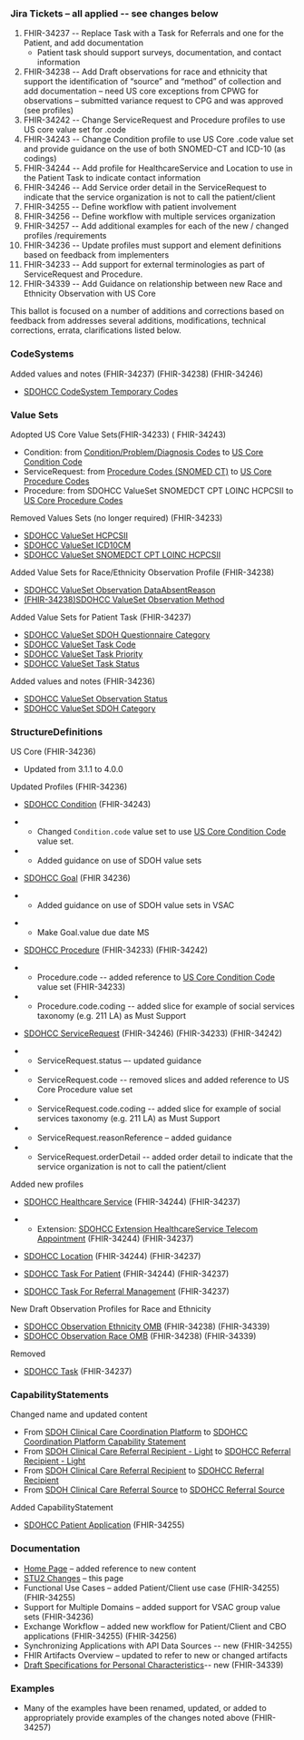 ### Jira Tickets – all applied -- see changes below

1. FHIR-34237 -- Replace Task with a Task for Referrals and one for the Patient, and add documentation
   - Patient task should support surveys, documentation, and contact information
2. FHIR-34238 -- Add Draft observations for race and ethnicity that support the identification of “source” and “method” of collection and add documentation – need US core exceptions from CPWG for observations – submitted variance request to CPG and was approved (see profiles)
3. FHIR-34242 -- Change ServiceRequest and Procedure profiles to use US core value set for .code
4. FHIR-34243 -- Change Condition profile to use US Core .code value set and provide guidance on the use of both SNOMED-CT and ICD-10 (as codings)
5. FHIR-34244 -- Add profile for HealthcareService and Location to use in the Patient Task to indicate contact information
6. FHIR-34246 -- Add Service order detail in the ServiceRequest to indicate that the service organization is not to call the patient/client
7. FHIR-34255 -- Define workflow with patient involvement
8. FHIR-34256 -- Define workflow with multiple services organization
9. FHIR-34257 -- Add additional examples for each of the new / changed profiles /requirements
10. FHIR-34236 -- Update profiles must support and element definitions based on feedback from implementers
11. FHIR-34233 -- Add support for external terminologies as part of ServiceRequest and Procedure.
12. FHIR-34339 -- Add Guidance on relationship between new Race and Ethnicity Observation with US Core

This ballot is focused on a number of additions and corrections based on feedback from  addresses several additions, modifications, technical corrections, errata, clarifications listed below.



### CodeSystems

Added values and notes (FHIR-34237) (FHIR-34238) (FHIR-34246)

* [SDOHCC CodeSystem Temporary Codes](CodeSystem-SDOHCC-CodeSystemTemporaryCodes.html)



### Value Sets

Adopted US Core Value Sets(FHIR-34233) ( FHIR-34243)

* Condition: from [Condition/Problem/Diagnosis Codes]({{site.data.fhir.path}}valueset-condition-code.html) to [US Core Condition Code](http://{{site.data.fhir.ver.uscore}}/ValueSet-us-core-condition-code.html)
* ServiceRequest: from [Procedure Codes (SNOMED CT)]({{site.data.fhir.path}}valueset-procedure-code.html) to [US Core Procedure Codes](http://{{site.data.fhir.ver.uscore}}/ValueSet-us-core-procedure-code.html)
* Procedure: from SDOHCC ValueSet SNOMEDCT CPT LOINC HCPCSII to [US Core Procedure Codes](http://{{site.data.fhir.ver.uscore}}/ValueSet-us-core-procedure-code.html)



Removed Values Sets (no longer required) (FHIR-34233)

* [SDOHCC ValueSet HCPCSII](http://hl7.org/fhir/us/sdoh-clinicalcare/STU1/ValueSet-SDOHCC-ValueSetHCPCSII.html)
* [SDOHCC ValueSet ICD10CM](http://hl7.org/fhir/us/sdoh-clinicalcare/STU1/ValueSet-SDOHCC-ValueSetICD10CM.html)
* [SDOHCC ValueSet SNOMEDCT CPT LOINC HCPCSII](http://hl7.org/fhir/us/sdoh-clinicalcare/STU1/ValueSet-SDOHCC-ValueSetSNOMEDCTCPTLOINCHCPCSII.html)



Added Value Sets for Race/Ethnicity Observation Profile (FHIR-34238)

* [SDOHCC ValueSet Observation DataAbsentReason](ValueSet-SDOHCC-ValueSetObservationDataAbsentReason.html)
* [(FHIR-34238)SDOHCC ValueSet Observation Method](ValueSet-SDOHCC-ValueSetObservationMethod.html)



Added Value Sets for Patient Task (FHIR-34237)

* [SDOHCC ValueSet SDOH Questionnaire Category](ValueSet-SDOHCC-ValueSetSDOHQuestionnaireCategory.html)
* [SDOHCC ValueSet Task Code](ValueSet-SDOHCC-ValueSetTaskCode.html)
* [SDOHCC ValueSet Task Priority](ValueSet-SDOHCC-ValueSetTaskPriority.html)
* [SDOHCC ValueSet Task Status](ValueSet-SDOHCC-ValueSetTaskStatus.html)



Added values and notes (FHIR-34236)

* [SDOHCC ValueSet Observation Status](ValueSet-SDOHCC-ValueSetObservationStatus.html)
* [SDOHCC ValueSet SDOH Category](ValueSet-SDOHCC-ValueSetSDOHCategory.html)



### StructureDefinitions

US Core (FHIR-34236)

* Updated from 3.1.1 to 4.0.0



Updated Profiles (FHIR-34236)

* [SDOHCC Condition](StructureDefinition-SDOHCC-Condition.html) (FHIR-34243)

- - Changed `Condition.code` value set to use [US Core Condition Code](http://{{site.data.fhir.ver.uscore}}/ValueSet-us-core-condition-code.html) value set.

- - Added guidance on use of SDOH value sets



* [SDOHCC Goal](StructureDefinition-SDOHCC-Goal.html) (FHIR 34236)

* * Added guidance on use of SDOH value sets in VSAC

- - Make Goal.value due date MS




* [SDOHCC Procedure](StructureDefinition-SDOHCC-Procedure.html) (FHIR-34233) (FHIR-34242)

- - Procedure.code -- added reference to [US Core Condition Code](http://{{site.data.fhir.ver.uscore}}/ValueSet-us-core-procedure-code.html) value set (FHIR-34233)

- - Procedure.code.coding -- added slice for example of social services taxonomy (e.g. 211 LA) as Must Support



* [SDOHCC ServiceRequest](StructureDefinition-SDOHCC-ServiceRequest.html) (FHIR-34246) (FHIR-34233) (FHIR-34242)

* * ServiceRequest.status –- updated guidance

* * ServiceRequest.code -- removed slices and added reference to US Core Procedure value set

* * ServiceRequest.code.coding -- added slice for example of social services taxonomy (e.g. 211 LA) as Must Support

* * ServiceRequest.reasonReference – added guidance

* * ServiceRequest.orderDetail -- added order detail to indicate that the service organization is not to call the patient/client



Added new profiles


* [SDOHCC Healthcare Service](StructureDefinition-SDOHCC-HealthcareService.html) (FHIR-34244) (FHIR-34237)

* * Extension: [SDOHCC Extension HealthcareService Telecom Appointment](StructureDefinition-SDOHCC-ExtensionHealthcareServiceTelecomAppointment.html) (FHIR-34244) (FHIR-34237)


* [SDOHCC Location](StructureDefinition-SDOHCC-Location.html) (FHIR-34244) (FHIR-34237)
* [SDOHCC Task For Patient](StructureDefinition-SDOHCC-TaskForPatient.html)  (FHIR-34244) (FHIR-34237)
* [SDOHCC Task For Referral Management](StructureDefinition-SDOHCC-TaskForReferralManagement.html) (FHIR-34237)



New Draft Observation Profiles for Race and Ethnicity

* [SDOHCC Observation Ethnicity OMB](StructureDefinition-SDOHCC-ObservationEthnicityOMB.html) (FHIR-34238) (FHIR-34339)
* [SDOHCC Observation Race OMB](StructureDefinition-SDOHCC-ObservationRaceOMB.html) (FHIR-34238) (FHIR-34339)



Removed

* [SDOHCC Task](http://hl7.org/fhir/us/sdoh-clinicalcare/STU1/StructureDefinition-SDOHCC-Task.html) (FHIR-34237)



### CapabilityStatements

Changed name and updated content

* From [SDOH Clinical Care Coordination Platform](http://hl7.org/fhir/us/sdoh-clinicalcare/STU1/CapabilityStatement-SDOH-ClinicalCareCoordinationPlatform.html) to [SDOHCC Coordination Platform Capability Statement](CapabilityStatement-SDOHCC-CoordinationPlatform.html)
* From [SDOH Clinical Care Referral Recipient - Light](http://hl7.org/fhir/us/sdoh-clinicalcare/STU1/CapabilityStatement-SDOH-ClinicalCareReferralRecipientLight.html) to [SDOHCC Referral Recipient - Light](CapabilityStatement-SDOHCC-ReferralRecipientLight.html)
* From [SDOH Clinical Care Referral Recipient](http://hl7.org/fhir/us/sdoh-clinicalcare/STU1/CapabilityStatement-SDOH-ClinicalCareReferralRecipient.html) to [SDOHCC Referral Recipient](CapabilityStatement-SDOHCC-ReferralRecipient.html)
* From [SDOH Clinical Care Referral Source](http://hl7.org/fhir/us/sdoh-clinicalcare/STU1/CapabilityStatement-SDOH-ClinicalCareReferralSource.html) to  [SDOHCC Referral Source](CapabilityStatement-SDOHCC-ReferralSource.html)



Added CapabilityStatement

* [SDOHCC Patient Application](CapabilityStatement-SDOHCC-PatientApp.html) (FHIR-34255)



### Documentation

* [Home Page](index.html) – added reference to new content
* [STU2 Changes](stu2_changes.html) – this page
* Functional Use Cases – added Patient/Client use case (FHIR-34255) (FHIR-34255)
* Support for Multiple Domains – added support for VSAC group value sets (FHIR-34236)
* Exchange Workflow – added new workflow for Patient/Client and CBO applications (FHIR-34255) (FHIR-34256)
* Synchronizing Applications with API Data Sources -- new (FHIR-34255)
* FHIR Artifacts Overview – updated to refer to new or changed artifacts
* [Draft Specifications for Personal Characteristics](draft_specifications_for_personal_characteristics.html)-- new (FHIR-34339)



### Examples

* Many of the examples have been renamed, updated, or added to appropriately provide examples of the changes noted above (FHIR-34257)